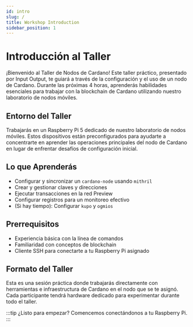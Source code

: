 ```yaml
---
id: intro
slug: /
title: Workshop Introduction
sidebar_position: 1
---
```


# Introducción al Taller

¡Bienvenido al Taller de Nodos de Cardano! Este taller práctico, presentado por Input Output, te guiará a través de la configuración y el uso de un nodo de Cardano. Durante las próximas 4 horas, aprenderás habilidades esenciales para trabajar con la blockchain de Cardano utilizando nuestro laboratorio de nodos móviles.

## Entorno del Taller

Trabajarás en un Raspberry Pi 5 dedicado de nuestro laboratorio de nodos móviles. Estos dispositivos están preconfigurados para ayudarte a concentrarte en aprender las operaciones principales del nodo de Cardano en lugar de enfrentar desafíos de configuración inicial.

## Lo que Aprenderás

- Configurar y sincronizar un `cardano-node` usando `mithril`
- Crear y gestionar claves y direcciones
- Ejecutar transacciones en la red Preview
- Configurar registros para un monitoreo efectivo
- (Si hay tiempo): Configurar `kupo` y `ogmios`

## Prerrequisitos

- Experiencia básica con la línea de comandos
- Familiaridad con conceptos de blockchain
- Cliente SSH para conectarte a tu Raspberry Pi asignado

## Formato del Taller

Esta es una sesión práctica donde trabajarás directamente con herramientas e infraestructura de Cardano en el nodo que se te asignó. Cada participante tendrá hardware dedicado para experimentar durante todo el taller.

:::tip ¿Listo para empezar?
Comencemos conectándonos a tu Raspberry Pi.
:::
